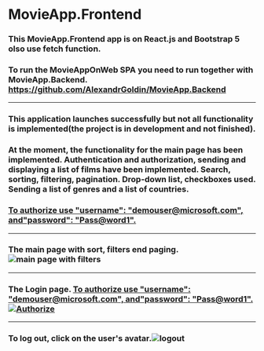 # MovieApp.Frontend  
###  This MovieApp.Frontend app is on React.js and Bootstrap 5 olso use fetch function.
### To run the MovieAppOnWeb SPA you need to run together with MovieApp.Backend. https://github.com/AlexandrGoldin/MovieApp.Backend
_______
### This application launches successfully but not all functionality is implemented(the project is in development and not finished).
### At the moment, the functionality for the main page has been implemented. Authentication and authorization, sending and displaying a list of films have been implemented. Search, sorting, filtering, pagination. Drop-down list, checkboxes used. Sending a list of genres and a list of countries. 
### <ins>To authorize use "username": "demouser@microsoft.com", and"password": "Pass@word1".<ins>
____________
### The main page with sort, filters end paging. ![main page with filters](https://github.com/user-attachments/assets/2e25f9d5-3b13-483c-9a1a-cc80a054999b)
_______
### The Login page. <ins>To authorize use "username": "demouser@microsoft.com", and"password": "Pass@word1".<ins> ![Authorize](https://github.com/user-attachments/assets/f7493e23-dbd2-4ddc-87a3-f5f0799230eb)
_________
### To log out, click on the user's avatar.![logout](https://github.com/user-attachments/assets/bfc3f46b-d7d4-4823-b301-1bcad9b9c91d)

